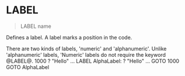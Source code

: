 # LABEL

> LABEL name

Defines a label. A label marks a position in the code.


There are two kinds of labels, 'numeric' and 'alphanumeric'. Unlike 'alphanumeric' labels, 'Numeric' labels do not require the keyword @LABEL@.
1000 ? "Hello"
...
LABEL AlphaLabel: ? "Hello"
...
GOTO 1000
GOTO AlphaLabel

